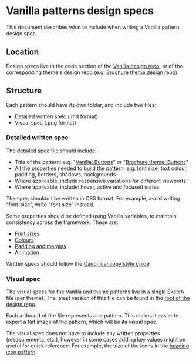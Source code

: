 # Vanilla patterns design specs

This document describes what to include when writing a Vanilla pattern design spec.

## Location

Design specs live in the code section of the [Vanilla design repo](https://github.com/ubuntudesign/vanilla-design), or of the corresponding theme's design repo (e.g. [Brochure theme design repo](https://github.com/ubuntudesign/vanilla-brochure-theme-design)).

## Structure 

Each pattern should have its own folder, and include two files:
- Detailed written spec (.md format)
- Visual spec (.png format)

### Detailed written spec

The detailed spec file should include:

- Title of the pattern: e.g. "[Vanilla: Buttons](https://github.com/ubuntudesign/vanilla-design/blob/master/Buttons/buttons.md)" or "[Brochure theme: Buttons](https://github.com/ubuntudesign/vanilla-brochure-theme-design/blob/master/Buttons/buttons.md)"
- All the properties needed to build the pattern: e.g. font size, text colour, padding, borders, shadows, backgrounds 
- Where applicable, include responsive variations for different viewports
- Where applicable, include: hover, active and focused states

The spec shouldn't be written in CSS format. For example, avoid writing "font-size", write "font size" instead.

Some properties should be defined using Vanilla variables, to maintain consistency across the framework. These are:

- [Font sizes](https://docs.vanillaframework.io/en/base/typography)
- [Colours](https://docs.vanillaframework.io/en/settings/color-settings)
- [Padding and margins](https://docs.vanillaframework.io/en/settings/spacing-settings)
- [Animation](https://github.com/vanilla-framework/vanilla-framework/blob/develop/scss/_settings_animations.scss)

Written specs should follow the [Canonical copy style guide](https://github.com/canonical-webteam/practices/blob/master/content/copy-reviews.md). 

### Visual spec

The visual specs for the Vanilla and theme patterns live in a single Sketch file (per theme). The latest version of this file can be found in the [root of the design repo](https://github.com/ubuntudesign/vanilla-design).

Each artboard of the file represents one pattern. This makes it easier to export a flat image of the pattern, which will be its visual spec.

The visual spec does not have to include any written properties (measurements, etc.), however in some cases adding key values might be useful for quick reference. For example, the size of the icons in the [heading icon pattern](https://github.com/ubuntudesign/vanilla-brochure-theme-design/blob/master/Heading%20icon/heading-icon.png).
